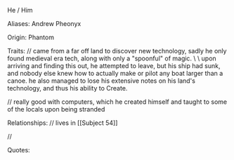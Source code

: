 He / Him

Aliases:
Andrew
Pheonyx
 
Origin: Phantom

Traits:
 // came from a far off land to discover new technology, sadly he only found medieval era tech, along with only a "spoonful" of magic. 
  \\ \\ upon arriving and finding this out, he attempted to leave, but his ship had sunk, and nobody else knew how to actually make or pilot any boat larger than a canoe. he also managed to lose his extensive notes on his land's technology, and thus his ability to Create.

 // really good with computers, which he created himself and taught to some of the locals upon being stranded
 
Relationships:
 // lives in [[Subject 54]]
 
 // 

Quotes:
